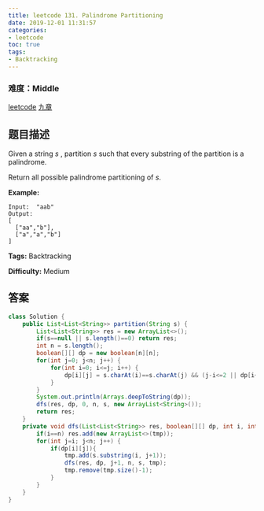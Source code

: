 ```yaml
---
title: leetcode 131. Palindrome Partitioning
date: 2019-12-01 11:31:57
categories:
- leetcode
toc: true
tags:
- Backtracking
---
```

### 难度：Middle

<a href="https://leetcode.com/problems/palindrome-partitioning/">leetcode</a>
<a href="https://www.jiuzhang.com/solution/palindrome-partitioning/">九章</a>
## 题目描述
Given a string _s_ , partition _s_ such that every substring of the partition
is a palindrome.

Return all possible palindrome partitioning of _s_.

**Example:**
        
    Input:  "aab"
    Output:
    [
      ["aa","b"],
      ["a","a","b"]
    ]
    


**Tags:** Backtracking

**Difficulty:** Medium
## 答案
<!--more-->
```java
class Solution {
    public List<List<String>> partition(String s) {
        List<List<String>> res = new ArrayList<>();
        if(s==null || s.length()==0) return res;
        int n = s.length();
        boolean[][] dp = new boolean[n][n];
        for(int j=0; j<n; j++) {
            for(int i=0; i<=j; i++) {
                dp[i][j] = s.charAt(i)==s.charAt(j) && (j-i<=2 || dp[i+1][j-1]);
            }
        }
        System.out.println(Arrays.deepToString(dp));
        dfs(res, dp, 0, n, s, new ArrayList<String>());
        return res;
    }
    private void dfs(List<List<String>> res, boolean[][] dp, int i, int n, String s, ArrayList<String> tmp) {
        if(i==n) res.add(new ArrayList<>(tmp));
        for(int j=i; j<n; j++) {
            if(dp[i][j]){
                tmp.add(s.substring(i, j+1));
                dfs(res, dp, j+1, n, s, tmp);
                tmp.remove(tmp.size()-1);
            }
        }
    }
}
```
